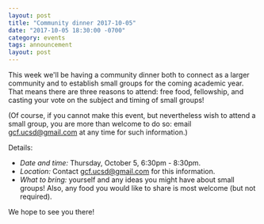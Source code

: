 ```yaml
---
layout: post
title: "Community dinner 2017-10-05"
date: "2017-10-05 18:30:00 -0700"
category: events
tags: announcement
layout: post
---
```


This week we'll be having a community dinner both to connect as a larger
community and to establish small groups for the coming academic year.
That means there are three reasons to attend:  free food, fellowship,
and casting your vote on the subject and timing of small groups!

(Of course, if you cannot make this event, but nevertheless wish to
attend a small group, you are more than welcome to do so:  email
gcf.ucsd@gmail.com at any time for such information.)

Details:

* *Date and time:* Thursday, October 5, 6:30pm - 8:30pm.
* *Location:* Contact gcf.ucsd@gmail.com for this information.
* *What to bring:* yourself and any ideas you might have about small
  groups!  Also, any food you would like to share is most welcome (but
  not required).

We hope to see you there!
